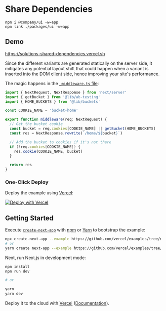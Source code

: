 # Share Dependencies

```
npm i @company/ui -w=app
npm link ./packages/ui -w=app
```

## Demo

https://solutions-shared-dependencies.vercel.sh

Since the different variants are generated statically on the server side, it mitigates any potential layout shift that could happen when a variant is inserted into the DOM client side, hence improving your site's performance.

The magic happens in the [`_middleware.ts` file](pages/home/_middleware.ts):

```javascript
import { NextRequest, NextResponse } from 'next/server'
import { getBucket } from '@lib/ab-testing'
import { HOME_BUCKETS } from '@lib/buckets'

const COOKIE_NAME = 'bucket-home'

export function middleware(req: NextRequest) {
  // Get the bucket cookie
  const bucket = req.cookies[COOKIE_NAME] || getBucket(HOME_BUCKETS)
  const res = NextResponse.rewrite(`/home/${bucket}`)

  // Add the bucket to cookies if it's not there
  if (!req.cookies[COOKIE_NAME]) {
    res.cookie(COOKIE_NAME, bucket)
  }

  return res
}
```

### One-Click Deploy

Deploy the example using [Vercel](https://vercel.com?utm_source=github&utm_medium=readme&utm_campaign=next-example):

[![Deploy with Vercel](https://vercel.com/button)](https://vercel.com/new/git/external?repository-url=https://github.com/vercel/examples/tree/main/edge-functions/ab-testing-simple&project-name=ab-testing-simple&repository-name=ab-testing-simple)

## Getting Started

Execute [`create-next-app`](https://github.com/vercel/next.js/tree/canary/packages/create-next-app) with [npm](https://docs.npmjs.com/cli/init) or [Yarn](https://yarnpkg.com/lang/en/docs/cli/create/) to bootstrap the example:

```bash
npx create-next-app --example https://github.com/vercel/examples/tree/main/edge-functions/ab-testing-simple ab-testing-simple
# or
yarn create next-app --example https://github.com/vercel/examples/tree/main/edge-functions/ab-testing-simple ab-testing-simple
```

Next, run Next.js in development mode:

```bash
npm install
npm run dev

# or

yarn
yarn dev
```

Deploy it to the cloud with [Vercel](https://vercel.com/new?utm_source=github&utm_medium=readme&utm_campaign=edge-middleware-eap) ([Documentation](https://nextjs.org/docs/deployment)).
